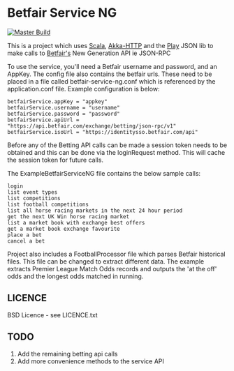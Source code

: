 Betfair Service NG
====================

[![Master Build](https://travis-ci.org/city81/betfair-service-ng.svg?branch=master)](https://travis-ci.org/city81/betfair-service-ng)

This is a project which uses [Scala][scala], [Akka-HTTP][akka-http] and the [Play][play] JSON lib to make calls to [Betfair's][betfair] New Generation API ie JSON-RPC

To use the service, you'll need a Betfair username and password, and an AppKey. The config file also contains the betfair urls. These need to be placed in a file called betfair-service-ng.conf which is referenced by the application.conf file. Example configuration is below:

    betfairService.appKey = "appkey"
    betfairService.username = "username"
    betfairService.password = "password"
    betfairService.apiUrl = "https://api.betfair.com/exchange/betting/json-rpc/v1"
    betfairService.isoUrl = "https://identitysso.betfair.com/api"

Before any of the Betting API calls can be made a session token needs to be obtained and this can be done via the loginRequest method. This will cache the session token for future calls.

The ExampleBetfairServiceNG file contains the below sample calls:

    login
    list event types
    list competitions
    list football competitions
    list all horse racing markets in the next 24 hour period
    get the next UK Win horse racing market
    list a market book with exchange best offers
    get a market book exchange favourite
    place a bet
    cancel a bet


Project also includes a FootballProcessor file which parses Betfair historical files. 
This file can be changed to extract different data. The example extracts Premier League Match Odds records
and outputs the 'at the off' odds and the longest odds matched in running.


LICENCE
-------

BSD Licence - see LICENCE.txt


TODO
----

1. Add the remaining betting api calls
2. Add more convenience methods to the service API

[scala]: http://www.scala-lang.org/ "Scala Language"
[play]: https://www.playframework.com/documentation/2.0/ScalaJson
[betfair]: https://developer.betfair.com/
[akka-http]: http://doc.akka.io/docs/akka-http/current/scala.html
